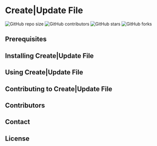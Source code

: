 # Create|Update File
![GitHub repo size](https://img.shields.io/github/repo-size/epunx2/my-ruby-gem)
![GitHub contributors](https://img.shields.io/github/contributors/epunx2/my-ruby-gem)
![GitHub stars](https://img.shields.io/github/stars/epunx2/my-ruby-gem?style=social)
![GitHub forks](https://img.shields.io/github/forks/epunx2/my-ruby-gem?style=social)

## Prerequisites

## Installing Create|Update File

## Using Create|Update File

## Contributing to Create|Update File

## Contributors

## Contact

## License